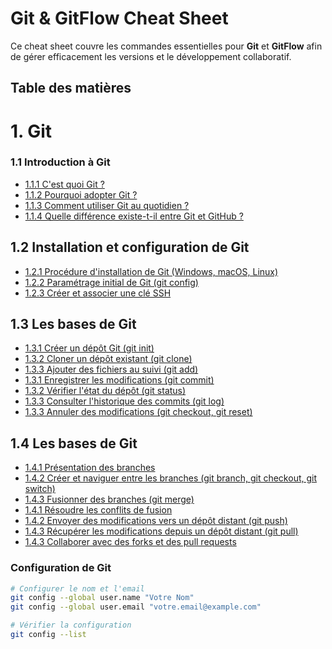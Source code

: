 # Git & GitFlow Cheat Sheet

Ce cheat sheet couvre les commandes essentielles pour **Git** et **GitFlow** afin de gérer efficacement les versions et le développement collaboratif.

## Table des matières

# 1. Git
### 1.1 Introduction à Git

   - [1.1.1 C'est quoi Git ? ](introduction-a-git.md)
   - [1.1.2 Pourquoi adopter Git ? ](introduction-a-git.md)
   - [1.1.3 Comment utiliser Git au quotidien ?](introduction-a-git.md)
   - [1.1.4 Quelle différence existe-t-il entre Git et GitHub ?](git/introduction-a-git.md)

## 1.2 Installation et configuration de Git

   - [1.2.1 Procédure d'installation de Git (Windows, macOS, Linux)](.git/configuration-de-git.md)
   - [1.2.2 Paramétrage initial de Git (git config) ](#commandes-de-base)
   - [1.2.3 Créer et associer une clé SSH](#travailler-avec-des-branches)

## 1.3 Les bases de Git

   - [1.3.1 Créer un dépôt Git (git init)](.git/configuration-de-git.md)
   - [1.3.2 Cloner un dépôt existant (git clone) ](#commandes-de-base)
   - [1.3.3 Ajouter des fichiers au suivi (git add)](#travailler-avec-des-branches)
   - [1.3.1 Enregistrer les modifications (git commit)](.git/configuration-de-git.md)
   - [1.3.2 Vérifier l'état du dépôt (git status) ](#commandes-de-base)
   - [1.3.3 Consulter l'historique des commits (git log)](#travailler-avec-des-branches)
   - [1.3.3 Annuler des modifications (git checkout, git reset)](#travailler-avec-des-branches)


## 1.4 Les bases de Git

   - [1.4.1 Présentation des branches](.git/configuration-de-git.md)
   - [1.4.2 Créer et naviguer entre les branches (git branch, git checkout, git switch) ](#commandes-de-base)
   - [1.4.3 Fusionner des branches (git merge)](#travailler-avec-des-branches)
   - [1.4.1 Résoudre les conflits de fusion](.git/configuration-de-git.md)
   - [1.4.2 Envoyer des modifications vers un dépôt distant (git push)](#commandes-de-base)
   - [1.4.3 Récupérer les modifications depuis un dépôt distant (git pull)](#travailler-avec-des-branches)
   - [1.4.3 Collaborer avec des forks et des pull requests](#travailler-avec-des-branches)

### Configuration de Git
```bash
# Configurer le nom et l'email
git config --global user.name "Votre Nom"
git config --global user.email "votre.email@example.com"

# Vérifier la configuration
git config --list
